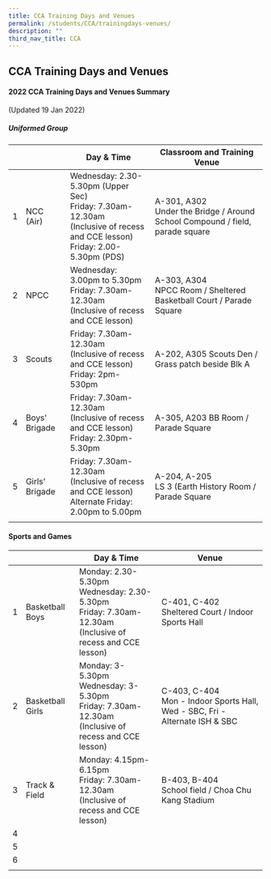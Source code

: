 ```yaml
---
title: CCA Training Days and Venues
permalink: /students/CCA/trainingdays-venues/
description: ""
third_nav_title: CCA
---
```

## CCA Training Days and Venues

#### 2022 CCA Training Days and Venues Summary

(Updated 19 Jan 2022)

##### Uniformed Group

|  |  | Day & Time | Classroom and Training Venue |
|:---:|---|---|---|
| 1 | NCC (Air) | Wednesday: 2.30-5.30pm (Upper Sec)<br>Friday: 7.30am-12.30am<br>(Inclusive of recess and CCE lesson)<br>Friday: 2.00-5.30pm (PDS) | A-301, A302<br>Under the Bridge / Around School Compound / field, parade square |
| 2 | NPCC | Wednesday: 3.00pm to 5.30pm<br>Friday: 7.30am-12.30am<br>(Inclusive of recess and CCE lesson) | A-303, A304<br>NPCC Room / Sheltered Basketball Court / Parade Square |
| 3 | Scouts | Friday: 7.30am-12.30am<br>(Inclusive of recess and CCE lesson)<br>Friday: 2pm-530pm | A-202, A305 Scouts Den / Grass patch beside Blk A |
| 4 | Boys' Brigade | Friday: 7.30am-12.30am<br>(Inclusive of recess and CCE lesson)<br>Friday: 2.30pm-5.30pm | A-305, A203 BB Room / Parade Square |
| 5 | Girls' Brigade | Friday: 7.30am-12.30am<br>(Inclusive of recess and CCE lesson)<br>Alternate Friday: 2.00pm to 5.00pm | A-204, A-205<br>LS 3 (Earth History Room / Parade Square |
|  |  |  |  |

#### Sports and Games

|  |  | Day & Time | Venue |
|:---:|---|---|---|
| 1 | Basketball Boys | Monday: 2.30-5.30pm<br>Wednesday: 2.30-5.30pm<br>Friday: 7.30am-12.30am<br>(Inclusive of recess and CCE lesson) | C-401, C-402<br>Sheltered Court / Indoor Sports Hall |
| 2 | Basketball Girls | Monday: 3-5.30pm<br>Wednesday: 3-5.30pm<br>Friday: 7.30am-12.30am<br>(Inclusive of recess and CCE lesson) | C-403, C-404<br>Mon - Indoor Sports Hall, Wed - SBC, Fri - Alternate ISH & SBC |
| 3 | Track & Field | Monday: 4.15pm-6.15pm<br>Friday: 7.30am-12.30am<br>(Inclusive of recess and CCE lesson) | B-403, B-404<br>School field / Choa Chu Kang Stadium |
| 4 |  |  |  |
| 5 |  |  |  |
| 6 |  |  |  |
|  |  |  |  |
